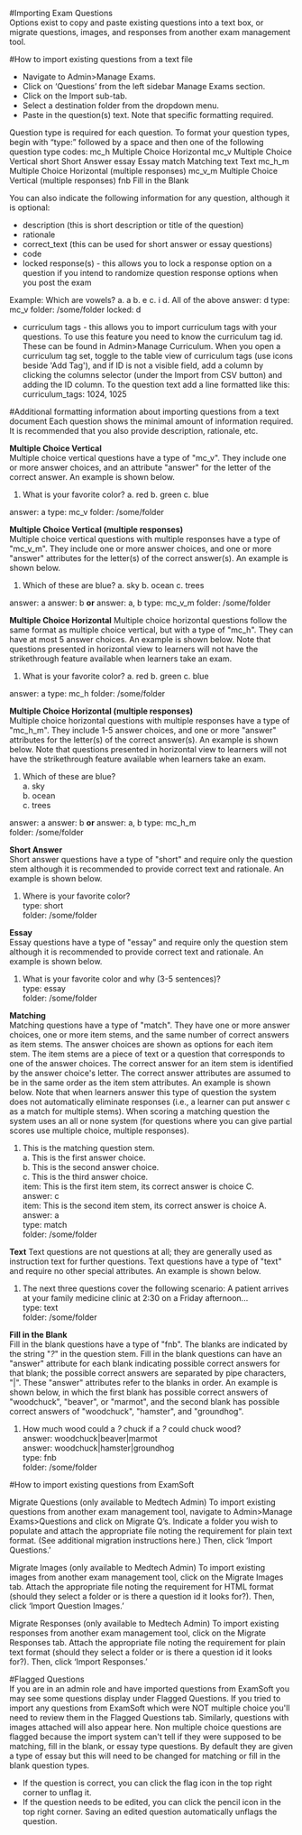 #Importing Exam Questions  
Options exist to copy and paste existing questions into a text box, or migrate questions, images, and responses from another exam management tool.

#How to import existing questions from a text file
* Navigate to Admin>Manage Exams.
* Click on ‘Questions’ from the left sidebar Manage Exams section.
* Click on the Import sub-tab.
* Select a destination folder from the dropdown menu.
* Paste in the question(s) text.
Note that specific formatting required.

Question type is required for each question.  To format your question types, begin with “type:” followed by a space and then one of the following question type codes:
mc_h Multiple Choice Horizontal
mc_v Multiple Choice Vertical
short Short Answer
essay Essay
match Matching
text Text
mc_h_m Multiple Choice Horizontal (multiple responses)
mc_v_m Multiple Choice Vertical (multiple responses)
fnb Fill in the Blank

You can also indicate the following information for any question, although it is optional:
* description (this is short description or title of the question)
* rationale
* correct_text (this can be used for short answer or essay questions)
* code  
* locked response(s) - this allows you to lock a response option on a question if you intend to randomize question response options when you post the exam  

Example:
Which are vowels?
a. a
b. e
c. i
d. All of the above
answer: d
type: mc_v
folder: /some/folder
locked: d

* curriculum tags - this allows you to import curriculum tags with your questions.  To use this feature you need to know the curriculum tag id.  These can be found in Admin>Manage Curriculum.  When you open a curriculum tag set, toggle to the table view of curriculum tags (use icons beside 'Add Tag'), and if ID is not a visible field, add a column by clicking the columns selector (under the Import from CSV button) and adding the ID column.  To the question text add a line formatted like this:
curriculum_tags: 1024, 1025

#Additional formatting information about importing questions from a text document
Each question shows the minimal amount of information required.  It is recommended that you also provide description, rationale, etc.

**Multiple Choice Vertical**  
Multiple choice vertical questions have a type of "mc_v". They include one or more answer choices, and an attribute "answer" for the letter of the correct answer. An example is shown below.

1. What is your favorite color?
a. red
b. green
c. blue

answer: a
type: mc_v
folder: /some/folder

**Multiple Choice Vertical (multiple responses)**    
Multiple choice vertical questions with multiple responses have a type of "mc_v_m". They include one or more answer choices, and one or more "answer" attributes for the letter(s) of the correct answer(s). An example is shown below.

1. Which of these are blue?
a. sky
b. ocean
c. trees

answer: a
answer: b
**or**
answer: a, b
type: mc_v_m
folder: /some/folder

**Multiple Choice Horizontal**
Multiple choice horizontal questions follow the same format as multiple choice vertical, but with a type of "mc_h". They can have at most 5 answer choices. An example is shown below. Note that questions presented in horizontal view to learners will not have the strikethrough feature available when learners take an exam.

1. What is your favorite color?
a. red
b. green
c. blue

answer: a
type: mc_h
folder: /some/folder

**Multiple Choice Horizontal (multiple responses)**  
Multiple choice horizontal questions with multiple responses have a type of "mc_h_m". They include 1-5 answer choices, and one or more "answer" attributes for the letter(s) of the correct answer(s). An example is shown below.  Note that questions presented in horizontal view to learners will not have the strikethrough feature available when learners take an exam.

1. Which of these are blue?  
a. sky  
b. ocean  
c. trees  

answer: a
answer: b
**or**
answer: a, b
type: mc_h_m  
folder: /some/folder

**Short Answer**  
Short answer questions have a type of "short" and require only the question stem although it is recommended to provide correct text and rationale. An example is shown below.

1. Where is your favorite color?  
type: short  
folder: /some/folder  

**Essay**  
Essay questions have a type of "essay" and require only the question stem although it is recommended to provide correct text and rationale. An example is shown below.

1. What is your favorite color and why (3-5 sentences)?  
type: essay  
folder: /some/folder  

**Matching**  
Matching questions have a type of "match". They have one or more answer choices, one or more item stems, and the same number of correct answers as item stems. The answer choices are shown as options for each item stem. The item stems are a piece of text or a question that corresponds to one of the answer choices. The correct answer for an item stem is identified by the answer choice's letter. The correct answer attributes are assumed to be in the same order as the item stem attributes. An example is shown below.  Note that when learners answer this type of question the system does not automatically eliminate responses (i.e., a learner can put answer c as a match for multiple stems).  When scoring a matching question the system uses an all or none system (for questions where you can give partial scores use multiple choice, multiple responses).

1. This is the matching question stem.  
a. This is the first answer choice.  
b. This is the second answer choice.  
c. This is the third answer choice.  
item: This is the first item stem, its correct answer is choice C.  
answer: c  
item: This is the second item stem, its correct answer is choice A.  
answer: a  
type: match  
folder: /some/folder  

**Text**
Text questions are not questions at all; they are generally used as instruction text for further questions. Text questions have a type of "text" and require no other special attributes. An example is shown below.

1. The next three questions cover the following scenario: A patient arrives at your family medicine clinic at 2:30 on a Friday afternoon...  
type: text  
folder: /some/folder  

**Fill in the Blank**  			
Fill in the blank questions have a type of "fnb". The blanks are indicated by the string "_?_" in the question stem. Fill in the blank questions can have an "answer" attribute for each blank indicating possible correct answers for that blank; the possible correct answers are separated by pipe characters, "|". These "answer" attributes refer to the blanks in order. An example is shown below, in which the first blank has possible correct answers of "woodchuck", "beaver", or "marmot", and the second blank has possible correct answers of "woodchuck", "hamster", and "groundhog".

1. How much wood could a _?_ chuck if a _?_ could chuck wood?  
answer: woodchuck|beaver|marmot  
answer: woodchuck|hamster|groundhog  
type: fnb  
folder: /some/folder  

#How to import existing questions from ExamSoft

Migrate Questions (only available to Medtech Admin)
To import existing questions from another exam management tool, navigate to Admin>Manage Exams>Questions and click on Migrate Q’s. Indicate a folder you wish to populate and attach the appropriate file noting the requirement for plain text format.  (See additional migration instructions here.) Then, click ‘Import Questions.’

Migrate Images (only available to Medtech Admin)
To import existing images from another exam management tool, click on the Migrate Images tab. Attach the appropriate file noting the requirement for HTML format (should they select a folder or is there a question id it looks for?).  Then, click ‘Import Question Images.’

Migrate Responses (only available to Medtech Admin)
To import existing responses from another exam management tool, click on the Migrate Responses tab. Attach the appropriate file noting the requirement for plain text format (should they select a folder or is there a question id it looks for?).  Then, click ‘Import Responses.’  

#Flagged Questions  
If you are in an admin role and have imported questions from ExamSoft you may see some questions display under Flagged Questions.  If you tried to import any questions from ExamSoft which were NOT multiple choice you'll need to review them in the Flagged Questions tab.  Similarly, questions with images attached will also appear here.  Non multiple choice questions are flagged because the import system can't tell if they were supposed to be matching, fill in the blank, or essay type questions. By default they are given a type of essay but this will need to be changed for matching or fill in the blank question types.

*  If the question is correct, you can click the flag icon in the top right corner to unflag it.  
*  If the question needs to be edited, you can click the pencil icon in the top right corner. Saving an edited question automatically unflags the question.
